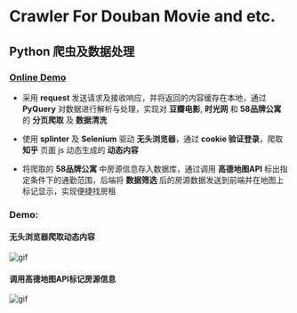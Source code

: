 # Crawler For Douban Movie and etc.

## Python 爬虫及数据处理

### [Online Demo](https://zhangnie.me/#crawler)

- 采用 **request** 发送请求及接收响应，并将返回的内容缓存在本地，通过 **PyQuery** 对数据进行解析与处理，实现对 **豆瓣电影**, **时光网** 和 **58品牌公寓** 的 **分页爬取** 及 **数据清洗**

- 使用 **splinter** 及 **Selenium** 驱动 **无头浏览器**，通过 **cookie 验证登录**，爬取 **知乎** 页面 js 动态生成的 **动态内容**

- 将爬取的 **58品牌公寓** 中房源信息存入数据库，通过调用 **高德地图API** 标出指定条件下的通勤范围，后端将 **数据筛选** 后的房源数据发送到前端并在地图上标记显示，实现便捷找房租

### Demo: 

#### 无头浏览器爬取动态内容

![gif](http://ww1.sinaimg.cn/large/927e2755gy1gdtx4h2ik8g22g218l7wi.gif)


#### 调用高德地图API标记房源信息

![gif](https://ws1.sinaimg.cn/large/927e2755gy1gdtx6ywm9tg21w113qu14.gif)
